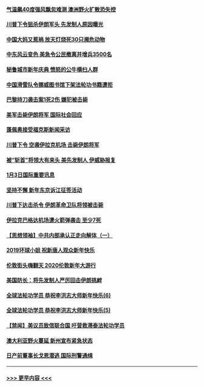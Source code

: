 #### [气温飙40度强风飘忽难测 澳洲野火扩散恐失控](../pages/prog202/a102744951.md?t=01041901) 
#### [川普下令狙杀伊朗军头 先发制人原因曝光](../pages/prog202/a102744900.md?t=01041901) 
#### [中国大妈又惹祸 放天灯烧死30只濒危动物](../pages/prog202/a102744899.md?t=01041901) 
#### [中东风云变色 美急令公民撤离并增兵3500名](../pages/prog202/a102744827.md?t=01041901) 
#### [秘鲁城市新年庆典 愤怒的公牛横扫人群](../pages/prog202/a102744618.md?t=01041901) 
#### [中国滑雪队令挪威图书馆下架法轮功书籍遭拒](../pages/prog202/a102744639.md?t=01041901) 
#### [巴黎持刀袭击案1死2伤 嫌犯被击毙](../pages/prog202/a102744566.md?t=01041901) 
#### [美军击毙伊朗将军 国际社会回应](../pages/prog202/a102744485.md?t=01041901) 
#### [蓬佩奥接受福克斯新闻采访](../pages/prog202/a102744480.md?t=01041901) 
#### [川普下令 空袭伊拉克机场 击毙伊朗将军](../pages/prog202/a102744470.md?t=01041901) 
#### [被“斩首”将领大有来头 美先发制人 伊威胁报复](../pages/prog202/a102744454.md?t=01041901) 
#### [1月3日国际重要讯息](../pages/prog202/a102744301.md?t=01041901) 
#### [坚持不懈 新年东京诉江征签活动](../pages/prog202/a102744303.md?t=01041901) 
#### [川普下达击杀令 伊朗革命卫队将领被击毙](../pages/prog202/a102741911.md?t=01041901) 
#### [伊拉克巴格达机场遭火箭弹袭击 至少7死](../pages/prog202/a102744115.md?t=01041901) 
#### [【思想领袖】中共内部承认正走向解体（一）](../pages/prog202/a102744097.md?t=01041901) 
#### [2019环球小姐 祝新唐人观众新年快乐](../pages/prog202/a102744043.md?t=01041901) 
#### [伦敦街头嗨翻天 2020伦敦新年大游行](../pages/prog202/a102743925.md?t=01041901) 
#### [美国防长：将先发制人严厉回击伊朗挑衅](../pages/prog202/a102743930.md?t=01041901) 
#### [全球法轮功学员 恭祝李洪志大师新年快乐(6)](../pages/prog202/a102743899.md?t=01041901) 
#### [全球法轮功学员 恭祝李洪志大师新年快乐(5)](../pages/prog202/a102743766.md?t=01041901) 
#### [【禁闻】美议员致信联合国 吁营救滞泰法轮功学员](../pages/prog202/a102743781.md?t=01041901) 
#### [澳大利亚野火蔓延 新州宣布紧急状态](../pages/prog202/a102743681.md?t=01041901) 
#### [日产前董事长戈恩潜逃 国际刑警通缉](../pages/prog202/a102743676.md?t=01041901) 

----
#### [ >>> 更早内容 <<< ](../indexes/prog202-earlier.md)
